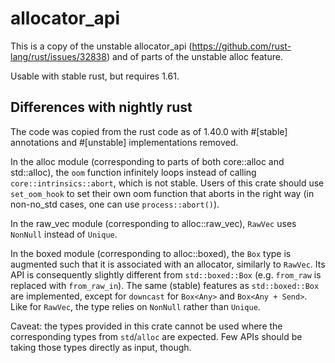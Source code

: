 # allocator_api

This is a copy of the unstable allocator_api
(https://github.com/rust-lang/rust/issues/32838) and of parts of the unstable
alloc feature.

Usable with stable rust, but requires 1.61.

## Differences with nightly rust

The code was copied from the rust code as of 1.40.0
with #[stable] annotations and #[unstable] implementations removed.

In the alloc module (corresponding to parts of both core::alloc and
std::alloc), the `oom` function infinitely loops instead of calling
`core::intrinsics::abort`, which is not stable. Users of this crate should use
`set_oom_hook` to set their own oom function that aborts in the right way (in
non-no_std cases, one can use `process::abort()`).

In the raw_vec module (corresponding to alloc::raw_vec), `RawVec` uses
`NonNull` instead of `Unique`.

In the boxed module (corresponding to alloc::boxed), the `Box` type is
augmented such that it is associated with an allocator, similarly to `RawVec`.
Its API is consequently slightly different from `std::boxed::Box` (e.g.
`from_raw` is replaced with `from_raw_in`). The same (stable) features as
`std::boxed::Box` are implemented, except for `downcast` for `Box<Any>` and
`Box<Any + Send>`. Like for `RawVec`, the type relies on `NonNull` rather than
`Unique`.

Caveat: the types provided in this crate cannot be used where the corresponding
types from `std`/`alloc` are expected. Few APIs should be taking those types
directly as input, though.
